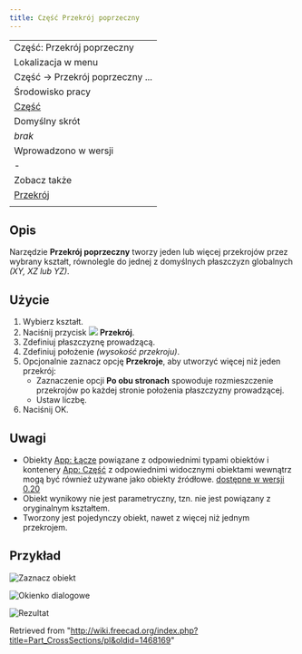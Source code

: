 ```yaml
---
title: Część Przekrój poprzeczny
---
```

|  |
| --- |
| Część: Przekrój poprzeczny |
| Lokalizacja w menu |
| Część → Przekrój poprzeczny ... |
| Środowisko pracy |
| [Część](/Part_Workbench/pl "Part Workbench/pl") |
| Domyślny skrót |
| *brak* |
| Wprowadzono w wersji |
| - |
| Zobacz także |
| [Przekrój](/Part_Section/pl "Part Section/pl") |
|  |

## Opis

Narzędzie **Przekrój poprzeczny** tworzy jeden lub więcej przekrojów przez wybrany kształt, równolegle do jednej z domyślnych płaszczyzn globalnych *(XY, XZ lub YZ)*.

## Użycie

1. Wybierz kształt.
2. Naciśnij przycisk ![](/images/Part_CrossSections.svg) **Przekrój**.
3. Zdefiniuj płaszczyznę prowadzącą.
4. Zdefiniuj położenie *(wysokość przekroju)*.
5. Opcjonalnie zaznacz opcję **Przekroje**, aby utworzyć więcej niż jeden przekrój:
   * Zaznaczenie opcji **Po obu stronach** spowoduje rozmieszczenie przekrojów po każdej stronie położenia płaszczyzny prowadzącej.
   * Ustaw liczbę.
6. Naciśnij OK.

## Uwagi

* Obiekty [App: Łącze](/App_Link/pl "App Link/pl") powiązane z odpowiednimi typami obiektów i kontenery [App: Część](/App_Part/pl "App Part/pl") z odpowiednimi widocznymi obiektami wewnątrz mogą być również używane jako obiekty źródłowe. [dostępne w wersji 0.20](/Release_notes_0.20/pl "Release notes 0.20/pl")
* Obiekt wynikowy nie jest parametryczny, tzn. nie jest powiązany z oryginalnym kształtem.
* Tworzony jest pojedynczy obiekt, nawet z więcej niż jednym przekrojem.

## Przykład

![Zaznacz obiekt](/images/SectionCross1.png)

![Okienko dialogowe](/images/SectionCross2.png)

![Rezultat](/images/SectionCross3.png)

Retrieved from "<http://wiki.freecad.org/index.php?title=Part_CrossSections/pl&oldid=1468169>"